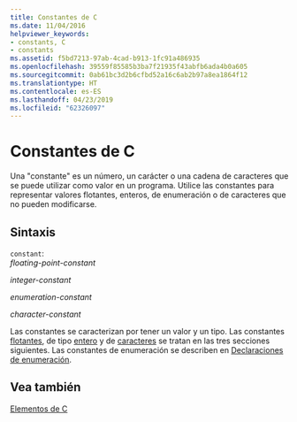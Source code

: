 ```yaml
---
title: Constantes de C
ms.date: 11/04/2016
helpviewer_keywords:
- constants, C
- constants
ms.assetid: f5bd7213-97ab-4cad-b913-1fc91a486935
ms.openlocfilehash: 39559f85585b3ba7f21935f43abfb6ada4b0a605
ms.sourcegitcommit: 0ab61bc3d2b6cfbd52a16c6ab2b97a8ea1864f12
ms.translationtype: HT
ms.contentlocale: es-ES
ms.lasthandoff: 04/23/2019
ms.locfileid: "62326097"
---
```

# <a name="c-constants"></a>Constantes de C

Una "constante" es un número, un carácter o una cadena de caracteres que se puede utilizar como valor en un programa. Utilice las constantes para representar valores flotantes, enteros, de enumeración o de caracteres que no pueden modificarse.

## <a name="syntax"></a>Sintaxis

`constant`:<br/>
*floating-point-constant*

*integer-constant*

*enumeration-constant*

*character-constant*

Las constantes se caracterizan por tener un valor y un tipo. Las constantes [flotantes](../c-language/c-floating-point-constants.md), de tipo [entero](../c-language/c-integer-constants.md) y de [caracteres](../c-language/c-character-constants.md) se tratan en las tres secciones siguientes. Las constantes de enumeración se describen en [Declaraciones de enumeración](../c-language/c-enumeration-declarations.md).

## <a name="see-also"></a>Vea también

[Elementos de C](../c-language/elements-of-c.md)
